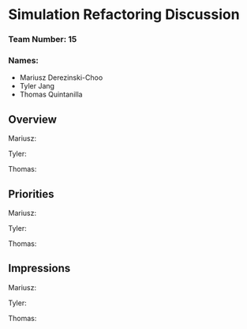 # Simulation Refactoring Discussion
### Team Number: 15
### Names:
- Mariusz Derezinski-Choo
- Tyler Jang
- Thomas Quintanilla

## Overview
Mariusz: 

Tyler: 

Thomas: 

## Priorities
Mariusz: 

Tyler: 

Thomas: 

## Impressions
Mariusz: 

Tyler: 

Thomas: 

